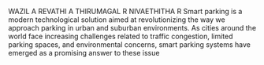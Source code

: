 WAZIL A REVATHI A THIRUMAGAL R NIVAETHITHA R
Smart parking is a modern technological solution aimed at revolutionizing the way we 
approach parking in urban and suburban environments. As cities around the world face 
increasing challenges related to traffic congestion, limited parking spaces, and environmental 
concerns, smart parking systems have emerged as a promising answer to these issue
